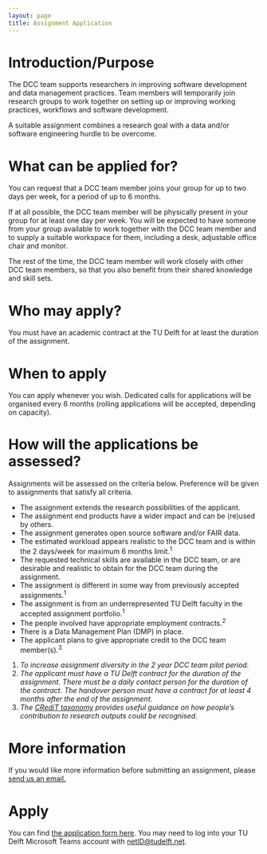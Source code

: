 ```yaml
---
layout: page
title: Assignment Application
---
```

# Introduction/Purpose 

The DCC team supports researchers in improving software development and data management practices. Team members will temporarily join research groups to work together on setting up or improving working practices, workflows and software development. 

A suitable assignment combines a research goal with a data and/or software engineering hurdle to be overcome. 

# What can be applied for? 

You can request that a DCC team member joins your group for up to two days per week, for a period of up to 6 months. 

If at all possible, the DCC team member will be physically present in your group for at least one day per week. You will be expected to have someone from your group available to work together with the DCC team member and to supply a suitable workspace for them, including a desk, adjustable office chair and monitor. 

The rest of the time, the DCC team member will work closely with other DCC team members, so that you also benefit from their shared knowledge and skill sets. 

# Who may apply? 

You must have an academic contract at the TU Delft for at least the duration of the assignment. 

# When to apply 

You can apply whenever you wish. Dedicated calls for applications will be organised every 6 months (rolling applications will be accepted, depending on capacity). 

# How will the applications be assessed? 

Assignments will be assessed on the criteria below. Preference will be given to assignments that satisfy all criteria. 

- The assignment extends the research possibilities of the applicant. 
- The assignment end products have a wider impact and can be (re)used by others. 
- The assignment generates open source software and/or FAIR data. 
- The estimated workload appears realistic to the DCC team and is within the 2 days/week for maximum 6 months limit.<sup>1</sup> 
- The requested technical skills are available in the DCC team, or are desirable and realistic to obtain for the DCC team during the assignment. 
- The assignment is different in some way from previously accepted assignments.<sup>1</sup>
- The assignment is from an underrepresented TU Delft faculty in the accepted assignment portfolio.<sup>1</sup>
- The people involved have appropriate employment contracts.<sup>2</sup>
- There is a Data Management Plan (DMP) in place. 
- The applicant plans to give appropriate credit to the DCC team member(s).<sup>3</sup>

1. *To increase assignment diversity in the 2 year DCC team pilot period.*
2. *The applicant must have a TU Delft contract for the duration of the assignment. There must be a daily contact person for the duration of the contract. The handover person must have a contract for at least 4 months after the end of the assignment.*
3. *The [CRediT taxonomy](https://www.casrai.org/credit.html) provides useful guidance on how people’s contribution to research outputs could be recognised.*
 

# More information 

If you would like more information before submitting an assignment, please [send us an email.](mailto:support4research@tudelft.nl)

# Apply 

You can find [the application form here](https://urldefense.proofpoint.com/v2/url?u=https-3A__forms.office.com_Pages_ResponsePage.aspx-3Fid-3DTVJuCSlpMECM04q0LeCIe5OoS3PKchtBoa-5F30gjV-2D5VUNloyTjAyT05YT1M1NjZYR1k1OUNRTlJaMCQlQCN0PWcu&d=DwQGaQ&c=XYzUhXBD2cD-CornpT4QE19xOJBbRy-TBPLK0X9U2o8&r=5CjN4_QYiyqcgmZqHJKD-P0L_IHc7_T869LOe_GmZkw&m=xlJwF9vRxy-hNkI8wvYz3Koh50sqAf6rj8HDYdueEUk&s=slx5X1eymdrrkyIh8C8UezFF35n0AYUtYtiTO03gb5I&e=). You may need to log into your TU Delft Microsoft Teams account with netID@tudelft.net.
